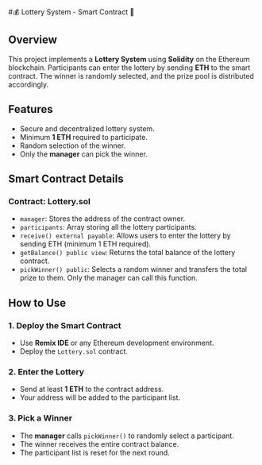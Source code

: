#💰 Lottery System - Smart Contract 📃

## Overview
This project implements a **Lottery System** using **Solidity** on the Ethereum blockchain. Participants can enter the lottery by sending **ETH** to the smart contract. The winner is randomly selected, and the prize pool is distributed accordingly.

## Features
- Secure and decentralized lottery system.
- Minimum **1 ETH** required to participate.
- Random selection of the winner.
- Only the **manager** can pick the winner.

## Smart Contract Details
### **Contract: Lottery.sol**
- `manager`: Stores the address of the contract owner.
- `participants`: Array storing all the lottery participants.
- `receive() external payable`: Allows users to enter the lottery by sending ETH (minimum 1 ETH required).
- `getBalance() public view`: Returns the total balance of the lottery contract.
- `pickWinner() public`: Selects a random winner and transfers the total prize to them. Only the manager can call this function.

## How to Use
### 1. Deploy the Smart Contract
- Use **Remix IDE** or any Ethereum development environment.
- Deploy the `Lottery.sol` contract.

### 2. Enter the Lottery
- Send at least **1 ETH** to the contract address.
- Your address will be added to the participant list.

### 3. Pick a Winner
- The **manager** calls `pickWinner()` to randomly select a participant.
- The winner receives the entire contract balance.
- The participant list is reset for the next round.

